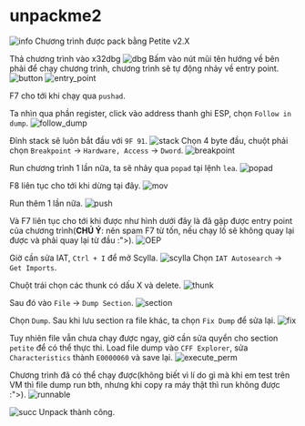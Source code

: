 # unpackme2

![info](image.png)
Chương trình được pack bằng Petite v2.X

Thả chương trình vào x32dbg
![dbg](image-1.png)
Bấm vào nút mũi tên hướng về bên phải để chạy chương trình, chương trình sẽ tự động nhảy về entry point.
![button](image-2.png)
![entry_point](image-3.png)

F7 cho tới khi chạy qua `pushad`.

Ta nhìn qua phần register, click vào address thanh ghi ESP, chọn `Follow in dump`.
![follow_dump](image-4.png)

Đỉnh stack sẽ luôn bắt đầu với `9F 91`.
![stack](image-5.png)
Chọn 4 byte đầu, chuột phải chọn `Breakpoint` -> `Hardware, Access` -> `Dword`.
![breakpoint](image-6.png)

Run chương trình 1 lần nữa, ta sẽ nhảy qua `popad` tại lệnh `lea`.
![popad](image-7.png)

F8 liên tục cho tới khi dừng tại đây.
![mov](image-8.png)

Run thêm 1 lần nữa.
![push](image-9.png)

Và F7 liên tục cho tới khi được như hình dưới đây là đã gặp được entry point của chương trình(**CHÚ Ý**: nên spam F7 từ tốn, nếu chạy lố sẽ không quay lại được và phải quay lại từ đầu :">).
![OEP](image-10.png)

Giờ cần sửa IAT, `Ctrl + I` để mở Scylla.
![scylla](image-11.png)
Chọn `IAT Autosearch` -> `Get Imports`.

Chuột trái chọn các thunk có dấu X và delete.
![thunk](image-12.png)

Sau đó vào `File` -> `Dump Section`.
![section](image-13.png)

Chọn `Dump`. Sau khi lưu section ra file khác, ta chọn `Fix Dump` để sửa lại.
![fix](image-14.png)

Tuy nhiên file vẫn chưa chạy được ngay, giờ cần sửa quyển cho section `petite` để có thể thực thi.
Load file dump vào `CFF Explorer`, sửa `Characteristics` thành `E0000060` và save lại.
![execute_perm](image-15.png)

Chương trình đã có thể chạy được(không biết vì lí do gì mà khi em test trên VM thì file dump run bth, nhưng khi copy ra máy thật thì run không được :">).
![runnable](image-16.png)

![succ](image-17.png)
Unpack thành công.